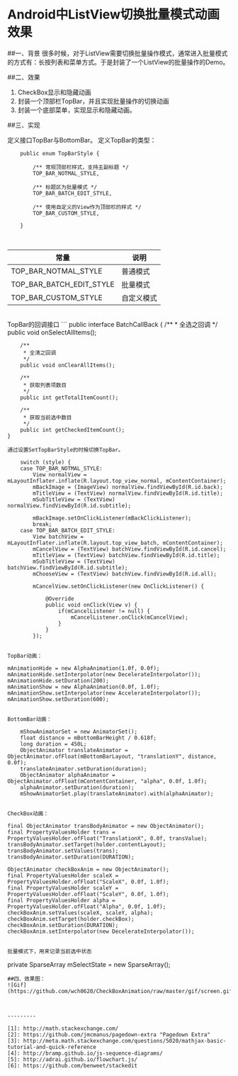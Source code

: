 # Android中ListView切换批量模式动画效果

##一、背景
很多时候，对于ListView需要切换批量操作模式，通常进入批量模式的方式有：长按列表和菜单方式。于是封装了一个ListView的批量操作的Demo。

##二、效果
 1. CheckBox显示和隐藏动画
 2. 封装一个顶部栏TopBar，并且实现批量操作的切换动画
 3. 封装一个底部菜单，实现显示和隐藏动画。

##三、实现

定义接口TopBar与BottomBar。
定义TopBar的类型：
```
    public enum TopBarStyle {

        /** 常规顶部栏样式，支持主副标题 */
        TOP_BAR_NOTMAL_STYLE,

        /** 标题区为批量模式 */
        TOP_BAR_BATCH_EDIT_STYLE,

        /** 使用自定义的View作为顶部栏的样式 */
        TOP_BAR_CUSTOM_STYLE,
        
    }
```
</br>


| 常量             | 说明                           |
| -------------- | ---------------------------- |
| TOP_BAR_NOTMAL_STYLE | 普通模式         |
| TOP_BAR_BATCH_EDIT_STYLE  | 批量模式 |
| TOP_BAR_CUSTOM_STYLE  | 自定义模式              |


</br>
TopBar的回调接口
```
    public interface BatchCallBack {
        /**
         * 全选之回调
         */
        public void onSelectAllItems();
        
        /**
         * 全清之回调
         */
        public void onClearAllItems();
        
        /**
         * 获取列表项数目
         */
        public int getTotalItemCount();
        
        /**
         * 获取当前选中数目
         */
        public int getCheckedItemCount();
    }
```
通过设置SetTopBarStyle的时候切换TopBar。
```
        switch (style) {
		case TOP_BAR_NOTMAL_STYLE:
			View normalView = mLayoutInflater.inflate(R.layout.top_view_normal, mContentContainer);
			mBackImage = (ImageView) normalView.findViewById(R.id.back);
			mTitleView = (TextView) normalView.findViewById(R.id.title);
			mSubTitleView = (TextView) normalView.findViewById(R.id.subtitle);
			
			mBackImage.setOnClickListener(mBackClickListener);
			break;
		case TOP_BAR_BATCH_EDIT_STYLE:
			View batchView = mLayoutInflater.inflate(R.layout.top_view_batch, mContentContainer);
			mCancelView = (TextView) batchView.findViewById(R.id.cancel);
			mTitleView = (TextView) batchView.findViewById(R.id.title);
			mSubTitleView = (TextView) batchView.findViewById(R.id.subtitle);
			mChooseView = (TextView) batchView.findViewById(R.id.all);
			
			mCancelView.setOnClickListener(new OnClickListener() {
				
				@Override
				public void onClick(View v) {
					if(mCancelListener != null) {
						mCancelListener.onClick(mCancelView);
					}
				}
			});

```

TopBar动画：

```
	mAnimationHide = new AlphaAnimation(1.0f, 0.0f);
	mAnimationHide.setInterpolator(new DecelerateInterpolator());
	mAnimationHide.setDuration(200);
	mAnimationShow = new AlphaAnimation(0.0f, 1.0f);
	mAnimationShow.setInterpolator(new AccelerateInterpolator());
	mAnimationShow.setDuration(600);
```

BottomBar动画：

```
        mShowAnimatorSet = new AnimatorSet();
        float distance = mBottomBarHeight / 0.618f;
        long duration = 450L;
        ObjectAnimator translateAnimator = ObjectAnimator.ofFloat(mBottomBarLayout, "translationY", distance, 0.0f);
        translateAnimator.setDuration(duration);
        ObjectAnimator alphaAnimator = ObjectAnimator.ofFloat(mContentContainer, "alpha", 0.0f, 1.0f);
        alphaAnimator.setDuration(duration);
        mShowAnimatorSet.play(translateAnimator).with(alphaAnimator);	
```

CheckBox动画：
```
	final ObjectAnimator transBodyAnimator = new ObjectAnimator();
	final PropertyValuesHolder trans = PropertyValuesHolder.ofFloat("TranslationX", 0.0f, transValue);
	transBodyAnimator.setTarget(holder.contentLayout);
	transBodyAnimator.setValues(trans);
	transBodyAnimator.setDuration(DURATION);

	ObjectAnimator checkBoxAnim = new ObjectAnimator();
	final PropertyValuesHolder scaleX = PropertyValuesHolder.ofFloat("ScaleX", 0.0f, 1.0f);
	final PropertyValuesHolder scaleY = PropertyValuesHolder.ofFloat("ScaleY", 0.0f, 1.0f);
	final PropertyValuesHolder alpha = PropertyValuesHolder.ofFloat("Alpha", 0.0f, 1.0f);
	checkBoxAnim.setValues(scaleX, scaleY, alpha);
	checkBoxAnim.setTarget(holder.checkBox);
	checkBoxAnim.setDuration(DURATION);
	checkBoxAnim.setInterpolator(new DecelerateInterpolator());
```

批量模式下，用来记录当前选中状态
```
private SparseArray<Boolean> mSelectState = new SparseArray<Boolean>();
```
##四、效果图：
![Gif](https://github.com/wch0620/CheckBoxAnimation/raw/master/gif/screen.gif)



---------

[1]: http://math.stackexchange.com/
[2]: https://github.com/jmcmanus/pagedown-extra "Pagedown Extra"
[3]: http://meta.math.stackexchange.com/questions/5020/mathjax-basic-tutorial-and-quick-reference
[4]: http://bramp.github.io/js-sequence-diagrams/
[5]: http://adrai.github.io/flowchart.js/
[6]: https://github.com/benweet/stackedit

